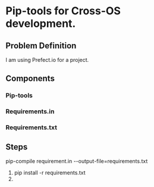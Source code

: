 # Pip-tools for Cross-OS development.

## Problem Definition

I am using Prefect.io for a project. 

## Components

### Pip-tools

### Requirements.in

### Requirements.txt

## Steps

pip-compile requirement.in --output-file=requirements.txt

1. pip install -r requirements.txt
2. 
